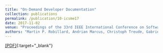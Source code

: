 ```yaml
---
title: "On-Demand Developer Documentation"
collection: publications
permalink: /publication/10-icsme17
date: 2017-11-02
venue: "Proceedings of the 33rd IEEE International Conference on Software Maintenance and Evolution (ICSME'17), (to appear)"
authors: "Martin P. Robillard, Andrian Marcus, Christoph Treude, Gabriele Bavota, **Oscar Chaparro**, Neil Ernst, Marco Aurélio Gerosa, Michael Godfrey, Michele Lanza, Mario Linares-Vásquez, Gail Murphy, Laura Moreno, David Shepherd, and Edmund Wong"
---
```

[[PDF]](/files/10-icsme17.pdf){:target="_blank"}